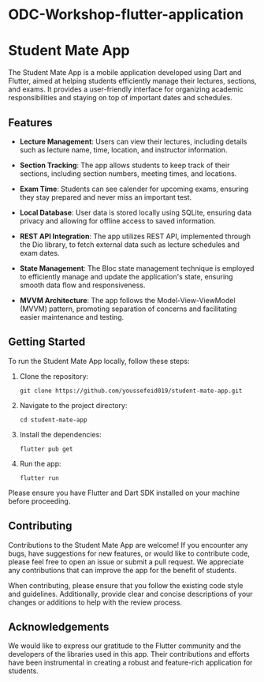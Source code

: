 # ODC-Workshop-flutter-application
 # Student Mate App

The Student Mate App is a mobile application developed using Dart and Flutter, aimed at helping students efficiently manage their lectures, sections, and exams. It provides a user-friendly interface for organizing academic responsibilities and staying on top of important dates and schedules.

## Features

- **Lecture Management**: Users can view their lectures, including details such as lecture name, time, location, and instructor information.

- **Section Tracking**: The app allows students to keep track of their sections, including section numbers, meeting times, and locations.

- **Exam Time**: Students can see calender for upcoming exams, ensuring they stay prepared and never miss an important test.

- **Local Database**: User data is stored locally using SQLite, ensuring data privacy and allowing for offline access to saved information.

- **REST API Integration**: The app utilizes REST API, implemented through the Dio library, to fetch external data such as lecture schedules and exam dates.

- **State Management**: The Bloc state management technique is employed to efficiently manage and update the application's state, ensuring smooth data flow and responsiveness.

- **MVVM Architecture**: The app follows the Model-View-ViewModel (MVVM) pattern, promoting separation of concerns and facilitating easier maintenance and testing.

## Getting Started

To run the Student Mate App locally, follow these steps:

1. Clone the repository:

   ```
   git clone https://github.com/youssefeid019/student-mate-app.git
   ```

2. Navigate to the project directory:

   ```
   cd student-mate-app
   ```

3. Install the dependencies:

   ```
   flutter pub get
   ```

4. Run the app:

   ```
   flutter run
   ```

Please ensure you have Flutter and Dart SDK installed on your machine before proceeding.

## Contributing

Contributions to the Student Mate App are welcome! If you encounter any bugs, have suggestions for new features, or would like to contribute code, please feel free to open an issue or submit a pull request. We appreciate any contributions that can improve the app for the benefit of students.

When contributing, please ensure that you follow the existing code style and guidelines. Additionally, provide clear and concise descriptions of your changes or additions to help with the review process.

## Acknowledgements

We would like to express our gratitude to the Flutter community and the developers of the libraries used in this app. Their contributions and efforts have been instrumental in creating a robust and feature-rich application for students.

